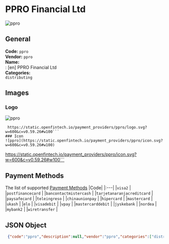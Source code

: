 # PPRO Financial Ltd 
![ppro](https://static.openfintech.io/payment_providers/ppro/logo.svg?w=600&c=v0.59.26#w100)  
## General 
**Code:** `ppro`  
**Vendor:** `ppro`  
**Name:**  
:	[en] PPRO Financial Ltd  
**Categories:**  
`distributing`  
## Images 
### Logo 
![ppro](https://static.openfintech.io/payment_providers/ppro/logo.svg?w=600&c=v0.59.26#w100)  
```
 https://static.openfintech.io/payment_providers/ppro/logo.svg?w=600&c=v0.59.26#w100```  
### Icon 
![ppro](https://static.openfintech.io/payment_providers/ppro/icon.svg?w=600&c=v0.59.26#w100)  
```
 https://static.openfintech.io/payment_providers/ppro/icon.svg?w=600&c=v0.59.26#w100```  
## Payment Methods 
The list of supported  [Payment Methods](#) 
|Code| 
|:---| 
|`visa2` | 
|`postfinancecard` | 
|`bancontactmistercash` | 
|`tarjetanaranjacreditcard` | 
|`paysafecard` | 
|`teleingreso` | 
|`chinaunionpay` | 
|`hipercard` | 
|`mastercard` | 
|`ukash` | 
|`elo` | 
|`visadebit` | 
|`vpay` | 
|`mastercarddebit` | 
|`jyskebank` | 
|`nordea` | 
|`mybank2` | 
|`wiretransfer` | 
 
## JSON Object 
```json
 {"code":"ppro","description":null,"vendor":"ppro","categories":["distributing"],"countries":null,"payment_method":["visa2","postfinancecard","bancontactmistercash","tarjetanaranjacreditcard","paysafecard","teleingreso","chinaunionpay","hipercard","mastercard","ukash","elo","visadebit","vpay","mastercarddebit","jyskebank","nordea","mybank2","wiretransfer"],"payout_method":null,"metadata":{"about_payments_code":"ppro"},"name":{"en":"PPRO Financial Ltd"}}```  
